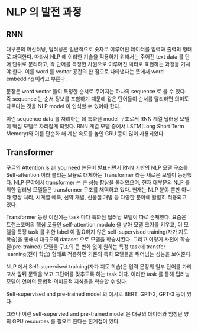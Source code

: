 
# NLP 의 발전 과정

## RNN

대부분의 머신러닝, 딥러닝은 일반적으로 숫자로 이루어진 데이터를 입력과 출력의 형태로 채택한다. 따라서 NLP 에 이러한 기술을 적용하기 위해서는 주어진 text data 를 단어 단위로 분리하고, 각 단어를 특정한 차원으로 이루어진 벡터로 표현하는 과정을 거쳐야 한다. 이를 word 를 vector 공간의 한 점으로 나타낸다는 뜻에서 word embedding 이라고 부른다.

문장은 word vector 들이 특정한 순서로 주어지는 하나의 sequence 로 볼 수 있다. 즉 sequence 는 순서 정보를 포함하기 때문에 같은 단어들이 순서를 달리하면 의미도 다르다는 것을 NLP model 이 인식할 수 있어야 한다.

이런 sequence data 를 처리하는 데 특화된 model 구조로서 RNN 계열 딥러닝 모델이 핵심 모델로 자리잡게 되었다. RNN 계열 모델 중에서 LSTM(Long Short Term Memory)와 이를 단순화 해 계산 속도를 높인 GRU 등이 많이 사용되었다.

## Transformer

구글의 [Attention is all you need](https://arxiv.org/abs/1706.03762) 논문이 발표되면서 RNN 기반의 NLP 모델 구조를 Self-attention 이라 불리는 모듈로 대체하는 Transformer 라는 새로운 모델이 등장했다. NLP 분야에서 transformer 는 큰 성능 향상을 불러왔으며, 현재 대부분의 NLP 를 위한 딥러닝 모델들은 transformer 구조를 채택하고 있다. 현재는 NLP 분야 뿐만 아니라 영상 처리, 시계열 예측, 신약 개발, 신물질 개발 등 다양한 분야에 활발히 적용되고 있다.

Transformer 등장 이전에는 task 마다 특화된 딥러닝 모델이 따로 존재했다. 요즘은 트랜스포머의 핵심 모듈인 self-attention module 을 쌓아 모델 크기를 키우고, 이 모델을 특정 task 를 위한 label 이 필요하지 않은 self-supervised training(자가 지도 학습)을 통해서 대규모의 dataset 으로 모델을 학습시킨다. 그리고 이렇게 사전에 학습된(pre-trained) 모델을 구조의 큰 변화 없이 원하는 특정 task에 transfer learning(전이 학습) 형태로 적용하면 기존의 특화 모델들을 뛰어넘는 성능을 보여준다.

NLP 에서 Self-supervised training(자가 지도 학습)은 입력 문장의 일부 단어를 가리고서 앞뒤 문맥을 보고 그단어를 맞추도록 하는 task 이다. 이러한 task 를 통해 딥러닝 모델이 언어의 문법적$\cdot$의미론적 지식들을 학습할 수 있다.

Self-supervised and pre-trained model 의 예시로 BERT, GPT-2, GPT-3 등이 있다.

그러나 이런 self-supervied and pre-trained model 은 대규의 데이터와 엄청난 양의 GPU resources 를 필요로 한다는 한계점이 있다.